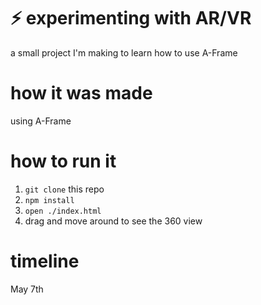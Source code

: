 # ⚡ experimenting with AR/VR
a small project I'm making to learn how to use A-Frame

# how it was made
using A-Frame

# how to run it
1. ```git clone``` this repo 
2. ```npm install```
3. ```open ./index.html```
4. drag and move around to see the 360 view

# timeline
May 7th

